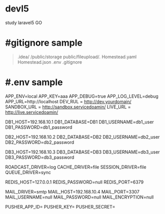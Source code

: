 # devl5
study laravel5
GO 


#gitignore sample
======================
>.idea/
>/public/storage
>public/fileupload/*.*
>Homestead.yaml
>Homestead.json
>.env
>.gitignore


#.env sample
==================
APP_ENV=local
APP_KEY=aaa
APP_DEBUG=true
APP_LOG_LEVEL=debug
APP_URL=http://localhost
DEV_RUL = http://dev.yourdomain/
SANDBOX_URL = http://sandbox.servicedoamin/
LIVE_URL = http://live.servicedoamin/


DB1_HOST=192.168.10.1
DB1_DATABASE=DB1
DB1_USERNAME=db1_user
DB1_PASSWORD=db1_password

DB2_HOST=192.168.10.2
DB2_DATABASE=DB2
DB2_USERNAME=db2_user
DB2_PASSWORD=db2_password

DB3_HOST=192.168.10.3
DB3_DATABASE=DB3
DB3_USERNAME=db3_user
DB3_PASSWORD=db3_password

ROADCAST_DRIVER=log
CACHE_DRIVER=file
SESSION_DRIVER=file
QUEUE_DRIVER=sync

REDIS_HOST=127.0.0.1
REDIS_PASSWORD=null
REDIS_PORT=6379

MAIL_DRIVER=smtp
MAIL_HOST=192.168.10.4
MAIL_PORT=3307
MAIL_USERNAME=null
MAIL_PASSWORD=null
MAIL_ENCRYPTION=null

PUSHER_APP_ID=
PUSHER_KEY=
PUSHER_SECRET=

